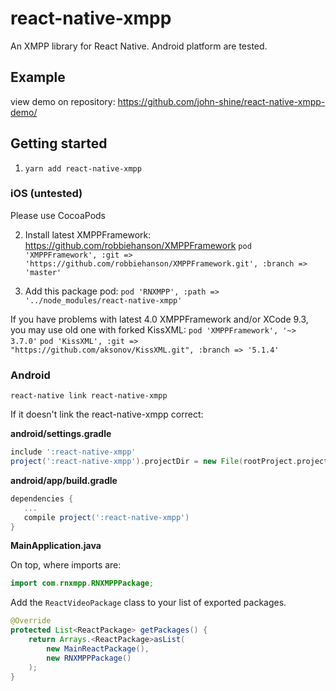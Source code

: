 # react-native-xmpp

An XMPP library for React Native. Android platform are tested.


## Example

view demo on repository: https://github.com/john-shine/react-native-xmpp-demo/

## Getting started

1. `yarn add react-native-xmpp`

### iOS (untested)

Please use CocoaPods

2. Install latest XMPPFramework:
   https://github.com/robbiehanson/XMPPFramework
   `pod 'XMPPFramework', :git => 'https://github.com/robbiehanson/XMPPFramework.git', :branch => 'master'`

3. Add this package pod:
   `pod 'RNXMPP', :path => '../node_modules/react-native-xmpp'`

If you have problems with latest 4.0 XMPPFramework and/or XCode 9.3, you may use old one with forked KissXML:
`pod 'XMPPFramework', '~> 3.7.0'`
`pod 'KissXML', :git => "https://github.com/aksonov/KissXML.git", :branch => '5.1.4'`

### Android

`react-native link react-native-xmpp`

If it doesn't link the react-native-xmpp correct:

**android/settings.gradle**

```gradle
include ':react-native-xmpp'
project(':react-native-xmpp').projectDir = new File(rootProject.projectDir, '../node_modules/react-native-xmpp/android')
```

**android/app/build.gradle**

```gradle
dependencies {
   ...
   compile project(':react-native-xmpp')
}
```

**MainApplication.java**

On top, where imports are:

```java
import com.rnxmpp.RNXMPPPackage;
```

Add the `ReactVideoPackage` class to your list of exported packages.

```java
@Override
protected List<ReactPackage> getPackages() {
    return Arrays.<ReactPackage>asList(
        new MainReactPackage(),
        new RNXMPPPackage()
    );
}
```
